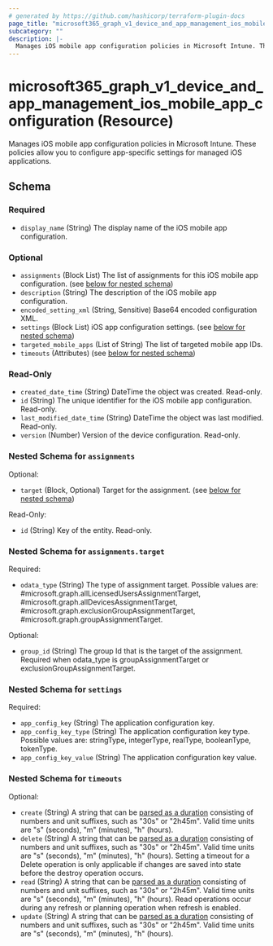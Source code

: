 ```yaml
---
# generated by https://github.com/hashicorp/terraform-plugin-docs
page_title: "microsoft365_graph_v1_device_and_app_management_ios_mobile_app_configuration Resource - microsoft365"
subcategory: ""
description: |-
  Manages iOS mobile app configuration policies in Microsoft Intune. These policies allow you to configure app-specific settings for managed iOS applications.
---
```


# microsoft365_graph_v1_device_and_app_management_ios_mobile_app_configuration (Resource)

Manages iOS mobile app configuration policies in Microsoft Intune. These policies allow you to configure app-specific settings for managed iOS applications.



<!-- schema generated by tfplugindocs -->
## Schema

### Required

- `display_name` (String) The display name of the iOS mobile app configuration.

### Optional

- `assignments` (Block List) The list of assignments for this iOS mobile app configuration. (see [below for nested schema](#nestedblock--assignments))
- `description` (String) The description of the iOS mobile app configuration.
- `encoded_setting_xml` (String, Sensitive) Base64 encoded configuration XML.
- `settings` (Block List) iOS app configuration settings. (see [below for nested schema](#nestedblock--settings))
- `targeted_mobile_apps` (List of String) The list of targeted mobile app IDs.
- `timeouts` (Attributes) (see [below for nested schema](#nestedatt--timeouts))

### Read-Only

- `created_date_time` (String) DateTime the object was created. Read-only.
- `id` (String) The unique identifier for the iOS mobile app configuration. Read-only.
- `last_modified_date_time` (String) DateTime the object was last modified. Read-only.
- `version` (Number) Version of the device configuration. Read-only.

<a id="nestedblock--assignments"></a>
### Nested Schema for `assignments`

Optional:

- `target` (Block, Optional) Target for the assignment. (see [below for nested schema](#nestedblock--assignments--target))

Read-Only:

- `id` (String) Key of the entity. Read-only.

<a id="nestedblock--assignments--target"></a>
### Nested Schema for `assignments.target`

Required:

- `odata_type` (String) The type of assignment target. Possible values are: #microsoft.graph.allLicensedUsersAssignmentTarget, #microsoft.graph.allDevicesAssignmentTarget, #microsoft.graph.exclusionGroupAssignmentTarget, #microsoft.graph.groupAssignmentTarget.

Optional:

- `group_id` (String) The group Id that is the target of the assignment. Required when odata_type is groupAssignmentTarget or exclusionGroupAssignmentTarget.



<a id="nestedblock--settings"></a>
### Nested Schema for `settings`

Required:

- `app_config_key` (String) The application configuration key.
- `app_config_key_type` (String) The application configuration key type. Possible values are: stringType, integerType, realType, booleanType, tokenType.
- `app_config_key_value` (String) The application configuration key value.


<a id="nestedatt--timeouts"></a>
### Nested Schema for `timeouts`

Optional:

- `create` (String) A string that can be [parsed as a duration](https://pkg.go.dev/time#ParseDuration) consisting of numbers and unit suffixes, such as "30s" or "2h45m". Valid time units are "s" (seconds), "m" (minutes), "h" (hours).
- `delete` (String) A string that can be [parsed as a duration](https://pkg.go.dev/time#ParseDuration) consisting of numbers and unit suffixes, such as "30s" or "2h45m". Valid time units are "s" (seconds), "m" (minutes), "h" (hours). Setting a timeout for a Delete operation is only applicable if changes are saved into state before the destroy operation occurs.
- `read` (String) A string that can be [parsed as a duration](https://pkg.go.dev/time#ParseDuration) consisting of numbers and unit suffixes, such as "30s" or "2h45m". Valid time units are "s" (seconds), "m" (minutes), "h" (hours). Read operations occur during any refresh or planning operation when refresh is enabled.
- `update` (String) A string that can be [parsed as a duration](https://pkg.go.dev/time#ParseDuration) consisting of numbers and unit suffixes, such as "30s" or "2h45m". Valid time units are "s" (seconds), "m" (minutes), "h" (hours).

